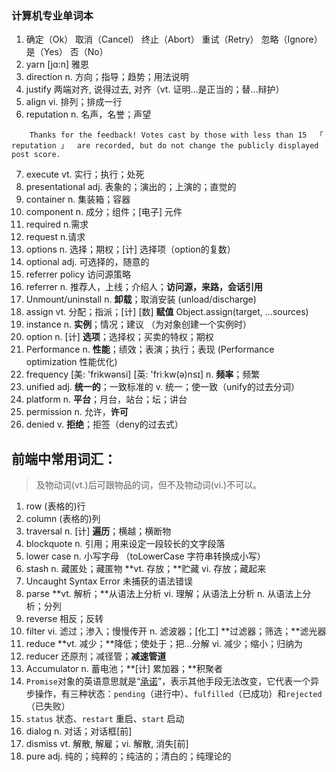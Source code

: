 ### 计算机专业单词本

1.  确定（Ok） 取消（Cancel） 终止（Abort） 重试（Retry） 忽略（Ignore） 是（Yes） 否（No）
2.  yarn [jɑ:n]  雅恩
3.  direction n. 方向；指导；趋势；用法说明
4.  justify 两端对齐, 说得过去, 对齐（vt. 证明…是正当的；替…辩护）
5.  align vi. 排列；排成一行
6.  reputation n. 名声，名誉；声望
```
	Thanks for the feedback! Votes cast by those with less than 15  「 reputation 」  are recorded, but do not change the publicly displayed post score.
```
7. execute vt. 实行；执行；处死 
8. presentational adj. 表象的；演出的；上演的；直觉的
9. container n. 集装箱；容器
10. component  n. 成分；组件；[电子] 元件
1. required  n.需求
2. request n.请求
2. options n. 选择；期权；[计] 选择项（option的复数）
3. optional adj. 可选择的，随意的
4. referrer policy 访问源策略
5. referrer n. 推荐人，上线；介绍人；**访问源，来路，会话引用**
6. Unmount/uninstall  n. **卸载**；取消安装 (unload/discharge)
7. assign vt. 分配；指派；[计] [数]   **赋值**     Object.assign(target, ...sources)
19. instance  n. **实例**；情况；建议 （为对象创建一个实例时）
20. option n. [计] **选项**；选择权；买卖的特权；期权
21. Performance n. **性能**；绩效；表演；执行；表现  (Performance optimization 性能优化)
22. frequency  [美: 'frikwənsi] [英: 'friːkw(ə)nsɪ]  n. **频率**；频繁
23. unified  adj. **统一的**；一致标准的 v. 统一；使一致（unify的过去分词）
24. platform n. **平台**；月台，站台；坛；讲台
25. permission n. 允许，**许可**
26. denied  v. **拒绝**；拒签（deny的过去式）

## 前端中常用词汇：

> 及物动词(vt.)后可跟物品的词，但不及物动词(vi.)不可以。

1. row   (表格的)行
2. column (表格的)列
3. traversal  n. [计] **遍历**；横越；横断物
4. blockquote  n. 引用；用来设定一段较长的文字段落
5. lower case  n. 小写字母 （toLowerCase  字符串转换成小写）
6. stash n. 藏匿处；藏匿物 **vt. 存放；**贮藏 vi. 存放；藏起来
7. Uncaught Syntax Error 未捕获的语法错误
8. parse  **vt. 解析；**从语法上分析 vi. 理解；从语法上分析 n. 从语法上分析；分列
9. reverse  相反；反转
10. filter  vi. 滤过；渗入；慢慢传开  n. 滤波器；[化工] **过滤器；筛选；**滤光器
11. reduce  **vt. 减少；**降低；使处于；把…分解  vi. 减少；缩小；归纳为
12. reducer  还原剂；减径管；**减速管道**
13. Accumulator  n. 蓄电池；**[计] 累加器；**积聚者
14. `Promise`对象的英语意思就是“<u>承诺</u>”，表示其他手段无法改变，它代表一个异步操作，有三种状态：`pending`（进行中）、`fulfilled`（已成功）和`rejected`（已失败）
15. `status` 状态、`restart` 重启、`start` 启动
16. dialog  n. 对话；对话框[前]
17. dismiss vt. 解散, 解雇；vi. 解散, 消失[前]
18. pure adj. 纯的；纯粹的；纯洁的；清白的；纯理论的

